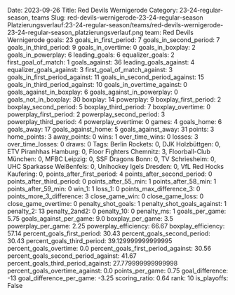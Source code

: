 Date: 2023-09-26
Title: Red Devils Wernigerode
Category: 23-24-regular-season, teams
Slug: red-devils-wernigerode-23-24-regular-season
Platzierungsverlauf:23-24-regular-season/teams/red-devils-wernigerode-23-24-regular-season_platzierungsverlauf.png
team: Red Devils Wernigerode
goals: 23
goals_in_first_period: 7
goals_in_second_period: 7
goals_in_third_period: 9
goals_in_overtime: 0
goals_in_boxplay: 2
goals_in_powerplay: 6
leading_goals: 6
equalizer_goals: 2
first_goal_of_match: 1
goals_against: 36
leading_goals_against: 4
equalizer_goals_against: 3
first_goal_of_match_against: 3
goals_in_first_period_against: 11
goals_in_second_period_against: 15
goals_in_third_period_against: 10
goals_in_overtime_against: 0
goals_against_in_boxplay: 6
goals_against_in_powerplay: 0
goals_not_in_boxplay: 30
boxplay: 14
powerplay: 9
boxplay_first_period: 2
boxplay_second_period: 5
boxplay_third_period: 7
boxplay_overtime: 0
powerplay_first_period: 2
powerplay_second_period: 3
powerplay_third_period: 4
powerplay_overtime: 0
games: 4
goals_home: 6
goals_away: 17
goals_against_home: 5
goals_against_away: 31
points: 3
home_points: 3
away_points: 0
wins: 1
over_time_wins: 0
losses: 3
over_time_losses: 0
draws: 0
Tags:  Berlin Rockets: 0,  DJK Holzbüttgen: 0,  ETV Piranhhas Hamburg: 0,  Floor Fighters Chemnitz: 3,  Floorball-Club München: 0,  MFBC Leipzig: 0,  SSF Dragons Bonn: 0,  TV Schriesheim: 0,  UHC Sparkasse Weißenfels: 0,  Unihockey Igels Dresden: 0,  VfL Red Hocks Kaufering: 0,
points_after_first_period: 4
points_after_second_period: 0
points_after_third_period: 0
points_after_55_min: 1
points_after_58_min: 1
points_after_59_min: 0
win_1: 1
loss_1: 0
points_max_difference_3: 0
points_more_3_difference: 3
close_game_win: 0
close_game_loss: 0
close_game_overtime: 0
penalty_shot_goals: 1
penalty_shot_goals_against: 1
penalty_2: 13
penalty_2and2: 0
penalty_10: 0
penalty_ms: 1
goals_per_game: 5.75
goals_against_per_game: 9.0
boxplay_per_game: 3.5
powerplay_per_game: 2.25
powerplay_efficiency: 66.67
boxplay_efficiency: 57.14
percent_goals_first_period: 30.43
percent_goals_second_period: 30.43
percent_goals_third_period: 39.129999999999995
percent_goals_overtime: 0.0
percent_goals_first_period_against: 30.56
percent_goals_second_period_against: 41.67
percent_goals_third_period_against: 27.779999999999998
percent_goals_overtime_against: 0.0
points_per_game: 0.75
goal_difference: -13
goal_difference_per_game: -3.25
scoring_ratio: 0.64
rank: 10
is_playoffs: False
